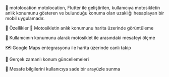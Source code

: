 🛵 motolocation
motolocation, Flutter ile geliştirilen, kullanıcıya motosikletin anlık konumunu gösteren ve bulunduğu konuma olan uzaklığı hesaplayan bir mobil uygulamadır.

📱 Özellikler
📍 Motosikletin anlık konumunu harita üzerinde görüntüleme

📡 Kullanıcının konumunu alarak motosiklet ile arasındaki mesafeyi ölçme

🗺️ Google Maps entegrasyonu ile harita üzerinde canlı takip

🔄 Gerçek zamanlı konum güncellemeleri

📌 Mesafe bilgilerini kullanıcıya sade bir arayüzle sunma

